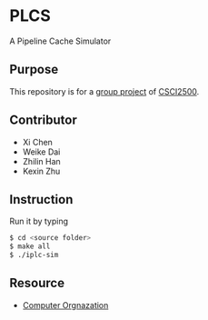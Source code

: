 # PLCS
A Pipeline Cache Simulator

## Purpose
This repository is for a [group project](https://piazza-resources.s3.amazonaws.com/iy0kzxz6d6j4yv/j18bz9wf1fh4gr/groupproject.pdf?AWSAccessKeyId=AKIAIEDNRLJ4AZKBW6HA&Expires=1492141856&Signature=i2QyQjo2pALLMwVJkeAhD6ecIJA%3D) of [CSCI2500](http://www.cs.rpi.edu/~laprej/courses/rpi-csci-2500-2017-spring.html).

## Contributor
  * Xi Chen
  * Weike Dai
  * Zhilin Han
  * Kexin Zhu

## Instruction
Run it by typing

```bash
$ cd <source folder>
$ make all
$ ./iplc-sim
```
## Resource
  * [Computer Orgnazation](https://piazza.com/rpi/spring2017/csci2500/resources)

